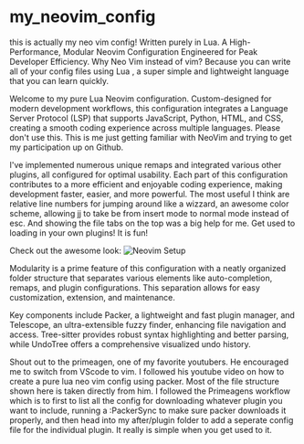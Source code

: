 # my_neovim_config
this is actually my neo vim config! Written purely in Lua. A High-Performance, Modular Neovim Configuration Engineered for Peak Developer Efficiency.
Why Neo Vim instead of vim? Because you can write all of your config files using Lua , a super simple and lightweight language that you can learn quickly. 

Welcome to my pure Lua Neovim configuration. Custom-designed for modern development workflows, this configuration integrates a Language Server Protocol (LSP) that supports JavaScript, Python, HTML, and CSS, creating a smooth coding experience across multiple languages. Please don't use this. This is me just getting familiar with NeoVim and trying to get my participation up on Github. 

I've implemented numerous unique remaps and integrated various other plugins, all configured for optimal usability. Each part of this configuration contributes to a more efficient and enjoyable coding experience, making development faster, easier, and more powerful. The most useful I think are relative line numbers for jumping around like a wizzard, an awesome color scheme, allowing jj to take be from insert mode to normal mode instead of esc. And showing the file tabs on the top was a big help for me.  Get used to loading in your own plugins! It is fun! 

Check out the awesome look:
![Neovim Setup](./neo_vim_snap.png)

Modularity is a prime feature of this configuration with a neatly organized folder structure that separates various elements like auto-completion, remaps, and plugin configurations. This separation allows for easy customization, extension, and maintenance.

Key components include Packer, a lightweight and fast plugin manager, and Telescope, an ultra-extensible fuzzy finder, enhancing file navigation and access. Tree-sitter provides robust syntax highlighting and better parsing, while UndoTree offers a comprehensive visualized undo history.

Shout out to the primeagen, one of my favorite youtubers. He encouraged me to switch from VScode to vim. I followed his youtube video on how to create a pure lua neo vim config using packer. Most of the file structure shown here is taken directly from him.  I followed the Primeagens workflow which is to first to list all the config for downloading whatever plugin you want to include, running a :PackerSync to make sure packer downloads it properly, and then head into my after/plugin folder to add a seperate config file for the individual plugin.    It really is simple when you get used to it.  
